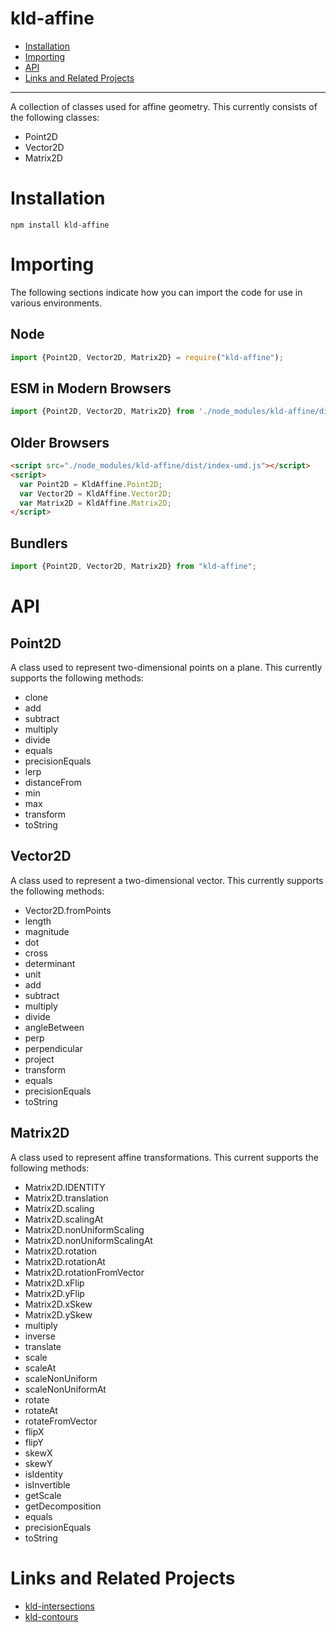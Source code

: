 # kld-affine

- [Installation](#installation)
- [Importing](#importing)
- [API](#api)
- [Links and Related Projects](#links-and-related-projects)

---

A collection of classes used for affine geometry. This currently consists of the following classes:

* Point2D
* Vector2D
* Matrix2D

# Installation

```
npm install kld-affine
```

# Importing

The following sections indicate how you can import the code for use in various environments.

## Node

```javascript
import {Point2D, Vector2D, Matrix2D} = require("kld-affine");
```

## ESM in Modern Browsers

```javascript
import {Point2D, Vector2D, Matrix2D} from './node_modules/kld-affine/dist/index-esm.js';
```

## Older Browsers

```html
<script src="./node_modules/kld-affine/dist/index-umd.js"></script>
<script>
  var Point2D = KldAffine.Point2D;
  var Vector2D = KldAffine.Vector2D;
  var Matrix2D = KldAffine.Matrix2D;
</script>
```

## Bundlers

```javascript
import {Point2D, Vector2D, Matrix2D} from "kld-affine";
```

# API

## Point2D

A class used to represent two-dimensional points on a plane. This currently supports the following methods:

* clone
* add
* subtract
* multiply
* divide
* equals
* precisionEquals
* lerp
* distanceFrom
* min
* max
* transform
* toString

## Vector2D

A class used to represent a two-dimensional vector. This currently supports the following methods:

* Vector2D.fromPoints
* length
* magnitude
* dot
* cross
* determinant
* unit
* add
* subtract
* multiply
* divide
* angleBetween
* perp
* perpendicular
* project
* transform
* equals
* precisionEquals
* toString

## Matrix2D

A class used to represent affine transformations. This current supports the following methods:

* Matrix2D.IDENTITY
* Matrix2D.translation
* Matrix2D.scaling
* Matrix2D.scalingAt
* Matrix2D.nonUniformScaling
* Matrix2D.nonUniformScalingAt
* Matrix2D.rotation
* Matrix2D.rotationAt
* Matrix2D.rotationFromVector
* Matrix2D.xFlip
* Matrix2D.yFlip
* Matrix2D.xSkew
* Matrix2D.ySkew
* multiply
* inverse
* translate
* scale
* scaleAt
* scaleNonUniform
* scaleNonUniformAt
* rotate
* rotateAt
* rotateFromVector
* flipX
* flipY
* skewX
* skewY
* isIdentity
* isInvertible
* getScale
* getDecomposition
* equals
* precisionEquals
* toString

# Links and Related Projects

- [kld-intersections](https://github.com/thelonious/kld-intersections)
- [kld-contours](https://github.com/thelonious/kld-contours)
